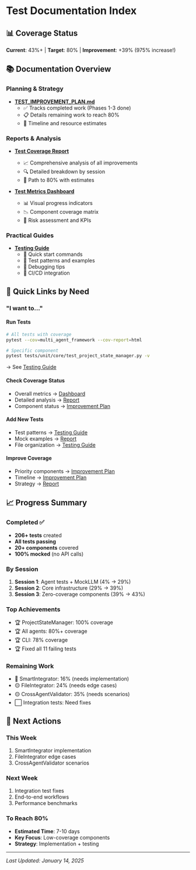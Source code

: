 # Test Documentation Index

## 📊 Coverage Status
**Current**: 43%+ | **Target**: 80% | **Improvement**: +39% (975% increase!)

## 📚 Documentation Overview

### Planning & Strategy
- **[TEST_IMPROVEMENT_PLAN.md](../TEST_IMPROVEMENT_PLAN.md)**
  - ✅ Tracks completed work (Phases 1-3 done)
  - 📋 Details remaining work to reach 80%
  - 📅 Timeline and resource estimates

### Reports & Analysis
- **[Test Coverage Report](TEST_COVERAGE_REPORT.md)**
  - 📈 Comprehensive analysis of all improvements
  - 🔍 Detailed breakdown by session
  - 🎯 Path to 80% with estimates

- **[Test Metrics Dashboard](TEST_METRICS_DASHBOARD.md)**
  - 📊 Visual progress indicators
  - 📉 Component coverage matrix
  - 🚦 Risk assessment and KPIs

### Practical Guides
- **[Testing Guide](../TESTING_GUIDE.md)**
  - 🚀 Quick start commands
  - 🧪 Test patterns and examples
  - 🐛 Debugging tips
  - 🔧 CI/CD integration

## 🎯 Quick Links by Need

### "I want to..."

#### Run Tests
```bash
# All tests with coverage
pytest --cov=multi_agent_framework --cov-report=html

# Specific component
pytest tests/unit/core/test_project_state_manager.py -v
```
→ See [Testing Guide](../TESTING_GUIDE.md)

#### Check Coverage Status
- Overall metrics → [Dashboard](TEST_METRICS_DASHBOARD.md)
- Detailed analysis → [Report](TEST_COVERAGE_REPORT.md)
- Component status → [Improvement Plan](../TEST_IMPROVEMENT_PLAN.md)

#### Add New Tests
- Test patterns → [Testing Guide](../TESTING_GUIDE.md#common-test-patterns)
- Mock examples → [Report](TEST_COVERAGE_REPORT.md#mock-systems)
- File organization → [Testing Guide](../TESTING_GUIDE.md#test-organization)

#### Improve Coverage
- Priority components → [Improvement Plan](../TEST_IMPROVEMENT_PLAN.md#remaining-work-to-reach-80)
- Timeline → [Improvement Plan](../TEST_IMPROVEMENT_PLAN.md#timeline-to-80-coverage)
- Strategy → [Report](TEST_COVERAGE_REPORT.md#path-to-80-coverage)

## 📈 Progress Summary

### Completed ✅
- **206+ tests** created
- **All tests passing**
- **20+ components** covered
- **100% mocked** (no API calls)

### By Session
1. **Session 1**: Agent tests + MockLLM (4% → 29%)
2. **Session 2**: Core infrastructure (29% → 39%)
3. **Session 3**: Zero-coverage components (39% → 43%)

### Top Achievements
- 🏆 ProjectStateManager: 100% coverage
- 🏆 All agents: 80%+ coverage
- 🏆 CLI: 78% coverage
- 🏆 Fixed all 11 failing tests

### Remaining Work
- 🔴 SmartIntegrator: 16% (needs implementation)
- 🟡 FileIntegrator: 24% (needs edge cases)
- 🟡 CrossAgentValidator: 35% (needs scenarios)
- ⬜ Integration tests: Need fixes

## 🚀 Next Actions

### This Week
1. SmartIntegrator implementation
2. FileIntegrator edge cases
3. CrossAgentValidator scenarios

### Next Week
1. Integration test fixes
2. End-to-end workflows
3. Performance benchmarks

### To Reach 80%
- **Estimated Time**: 7-10 days
- **Key Focus**: Low-coverage components
- **Strategy**: Implementation + testing

---
*Last Updated: January 14, 2025*